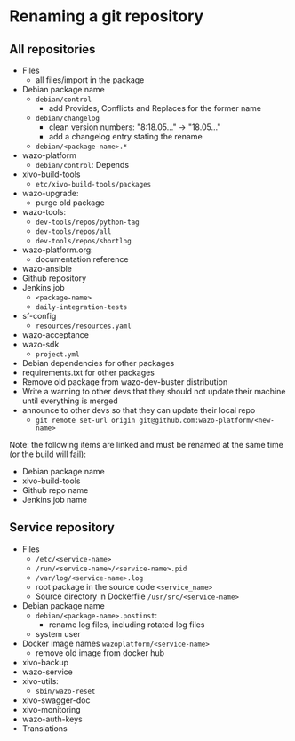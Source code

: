 # Renaming a git repository

## All repositories

* Files
  * all files/import in the package
* Debian package name
  * `debian/control`
    * add Provides, Conflicts and Replaces for the former name
  * `debian/changelog`
    * clean version numbers: "8:18.05..." -> "18.05..."
    * add a changelog entry stating the rename
  * `debian/<package-name>.*`
* wazo-platform
  * `debian/control`: Depends
* xivo-build-tools
  * `etc/xivo-build-tools/packages`
* wazo-upgrade:
  * purge old package
* wazo-tools:
  * `dev-tools/repos/python-tag`
  * `dev-tools/repos/all`
  * `dev-tools/repos/shortlog`
* wazo-platform.org:
  * documentation reference
* wazo-ansible
* Github repository
* Jenkins job
   * `<package-name>`
   * `daily-integration-tests`
* sf-config
  * `resources/resources.yaml`
* wazo-acceptance
* wazo-sdk
  * `project.yml`
* Debian dependencies for other packages
* requirements.txt for other packages
* Remove old package from wazo-dev-buster distribution
* Write a warning to other devs that they should not update their machine until
  everything is merged
* announce to other devs so that they can update their local repo
  * `git remote set-url origin git@github.com:wazo-platform/<new-name>`

Note: the following items are linked and must be renamed at the same time (or the build will fail):
* Debian package name
* xivo-build-tools
* Github repo name
* Jenkins job name

## Service repository

* Files
  * `/etc/<service-name>`
  * `/run/<service-name>/<service-name>.pid`
  * `/var/log/<service-name>.log`
  * root package in the source code `<service_name>`
  * Source directory in Dockerfile `/usr/src/<service-name>`
* Debian package name
  * `debian/<package-name>.postinst`:
    * rename log files, including rotated log files
  * system user
* Docker image names `wazoplatform/<service-name>`
  * remove old image from docker hub
* xivo-backup
* wazo-service
* xivo-utils:
  * `sbin/wazo-reset`
* xivo-swagger-doc
* xivo-monitoring
* wazo-auth-keys
* Translations
